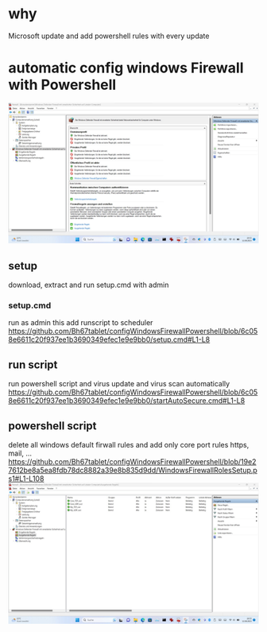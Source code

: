 # why
Microsoft update and add powershell rules with every update

# automatic config windows Firewall with Powershell
![Firewall Profile ](FirewallProfile.jpg)
## setup 
download, extract and run setup.cmd with admin

### setup.cmd
run as admin
this add runscript to scheduler
https://github.com/Bh67tablet/configWindowsFirewallPowershell/blob/6c058e6611c20f937ee1b3690349efec1e9e9bb0/setup.cmd#L1-L8

## run script
run powershell script and virus update and virus scan automatically
https://github.com/Bh67tablet/configWindowsFirewallPowershell/blob/6c058e6611c20f937ee1b3690349efec1e9e9bb0/startAutoSecure.cmd#L1-L8

## powershell script
delete all windows default firwall rules and add only core port rules https, mail, ...
https://github.com/Bh67tablet/configWindowsFirewallPowershell/blob/19e27612be8a5ea8fdb78dc8882a39e8b835d9dd/WindowsFirewallRolesSetup.ps1#L1-L108
![Firewall Rules ](FirewallRegeln.jpg)

